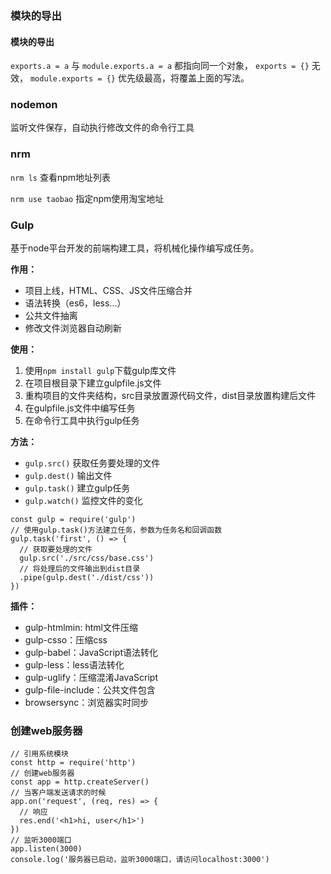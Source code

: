 ### 模块的导出
#### 模块的导出

`exports.a = a` 与 `module.exports.a = a` 都指向同一个对象，
`exports = {}` 无效，
`module.exports = {}` 优先级最高，将覆盖上面的写法。

### nodemon

监听文件保存，自动执行修改文件的命令行工具

### nrm

`nrm ls` 查看npm地址列表

`nrm use taobao` 指定npm使用淘宝地址

### Gulp

基于node平台开发的前端构建工具，将机械化操作编写成任务。

**作用：**
- 项目上线，HTML、CSS、JS文件压缩合并
- 语法转换（es6，less...）
- 公共文件抽离
- 修改文件浏览器自动刷新

**使用：**
1. 使用`npm install gulp`下载gulp库文件
2. 在项目根目录下建立gulpfile.js文件
3. 重构项目的文件夹结构，src目录放置源代码文件，dist目录放置构建后文件
4. 在gulpfile.js文件中编写任务
5. 在命令行工具中执行gulp任务

**方法：**
- `gulp.src()` 获取任务要处理的文件
- `gulp.dest()` 输出文件
- `gulp.task()` 建立gulp任务
- `gulp.watch()` 监控文件的变化

```
const gulp = require('gulp')
// 使用gulp.task()方法建立任务，参数为任务名和回调函数
gulp.task('first', () => {
  // 获取要处理的文件
  gulp.src('./src/css/base.css')
  // 将处理后的文件输出到dist目录
  .pipe(gulp.dest('./dist/css'))
})
```

**插件：**

- gulp-htmlmin: html文件压缩
- gulp-csso：压缩css
- gulp-babel：JavaScript语法转化
- gulp-less：less语法转化
- gulp-uglify：压缩混淆JavaScript
- gulp-file-include：公共文件包含
- browsersync：浏览器实时同步

### 创建web服务器

```
// 引用系统模块
const http = require('http')
// 创建web服务器
const app = http.createServer()
// 当客户端发送请求的时候
app.on('request', (req, res) => {
  // 响应
  res.end('<h1>hi, user</h1>')
})
// 监听3000端口
app.listen(3000)
console.log('服务器已启动，监听3000端口，请访问localhost:3000')
``` 